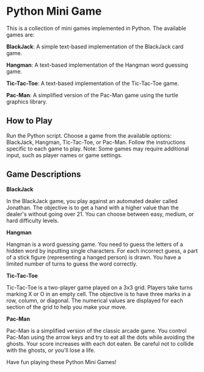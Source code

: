 # Python Mini Game
This is a collection of mini games implemented in Python. The available games are:

**BlackJack**: A simple text-based implementation of the BlackJack card game.

**Hangman**: A text-based implementation of the Hangman word guessing game.

**Tic-Tac-Toe**: A text-based implementation of the Tic-Tac-Toe game.

**Pac-Man**: A simplified version of the Pac-Man game using the turtle graphics library.

## How to Play
Run the Python script.
Choose a game from the available options: BlackJack, Hangman, Tic-Tac-Toe, or Pac-Man.
Follow the instructions specific to each game to play.
Note: Some games may require additional input, such as player names or game settings.

## Game Descriptions

**BlackJack**

In the BlackJack game, you play against an automated dealer called Jonathan. The objective is to get a hand with a higher value than the dealer's without going over 21. You can choose between easy, medium, or hard difficulty levels.

**Hangman**

Hangman is a word guessing game. You need to guess the letters of a hidden word by inputting single characters. For each incorrect guess, a part of a stick figure (representing a hanged person) is drawn. You have a limited number of turns to guess the word correctly.

**Tic-Tac-Toe**

Tic-Tac-Toe is a two-player game played on a 3x3 grid. Players take turns marking X or O in an empty cell. The objective is to have three marks in a row, column, or diagonal. The numerical values are displayed for each section of the grid to help you make your move.

**Pac-Man**

Pac-Man is a simplified version of the classic arcade game. You control Pac-Man using the arrow keys and try to eat all the dots while avoiding the ghosts. Your score increases with each dot eaten. Be careful not to collide with the ghosts, or you'll lose a life.

Have fun playing these Python Mini Games!
